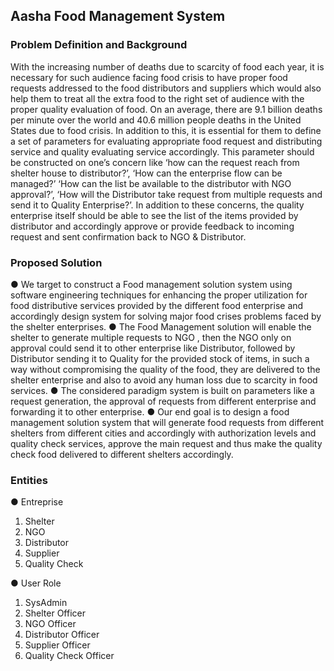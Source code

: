 
## Aasha Food Management System

### Problem Definition and Background

With the increasing number of deaths due to scarcity of food each year, it is necessary for such
audience facing food crisis to have proper food requests addressed to the food distributors and
suppliers which would also help them to treat all the extra food to the right set of audience with
the proper quality evaluation of food. On an average, there are 9.1 billion deaths per minute over
the world and 40.6 million people deaths in the United States due to food crisis. In addition to this,
it is essential for them to define a set of parameters for evaluating appropriate food request and
distributing service and quality evaluating service accordingly. This parameter should be
constructed on one’s concern like ‘how can the request reach from shelter house to distributor?’,
‘How can the enterprise flow can be managed?’ ‘How can the list be available to the distributor
with NGO approval?’, ‘How will the Distributor take request from multiple requests and send it
to Quality Enterprise?’. In addition to these concerns, the quality enterprise itself should be able
to see the list of the items provided by distributor and accordingly approve or provide feedback to
incoming request and sent confirmation back to NGO & Distributor. 

### Proposed Solution
● We target to construct a Food management solution system using software engineering
techniques for enhancing the proper utilization for food distributive services provided by
the different food enterprise and accordingly design system for solving major food crises
problems faced by the shelter enterprises.
● The Food Management solution will enable the shelter to generate multiple requests to
NGO , then the NGO only on approval could send it to other enterprise like Distributor,
followed by Distributor sending it to Quality for the provided stock of items, in such a way
without compromising the quality of the food, they are delivered to the shelter enterprise
and also to avoid any human loss due to scarcity in food services.
● The considered paradigm system is built on parameters like a request generation, the
approval of requests from different enterprise and forwarding it to other enterprise.
● Our end goal is to design a food management solution system that will generate food
requests from different shelters from different cities and accordingly with authorization
levels and quality check services, approve the main request and thus make the quality check
food delivered to different shelters accordingly.

### Entities

● Entreprise
1. Shelter
2. NGO
3. Distributor
4. Supplier
5. Quality Check

● User Role
1. SysAdmin
2. Shelter Officer
3. NGO Officer
4. Distributor Officer
5. Supplier Officer
6. Quality Check Officer




